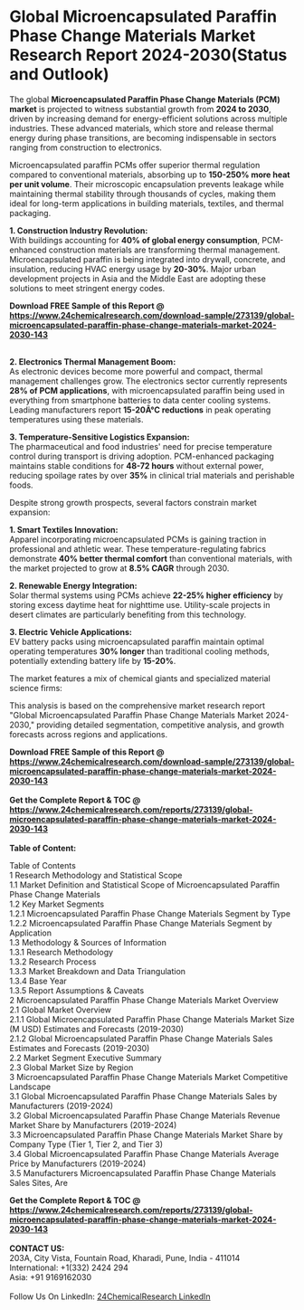 <h1>Global Microencapsulated Paraffin Phase Change Materials Market Research Report 2024-2030(Status and Outlook)</h1><p>The global <strong>Microencapsulated Paraffin Phase Change Materials (PCM) market</strong> is projected to witness substantial growth from <strong>2024 to 2030</strong>, driven by increasing demand for energy-efficient solutions across multiple industries. These advanced materials, which store and release thermal energy during phase transitions, are becoming indispensable in sectors ranging from construction to electronics.</p><p>Microencapsulated paraffin PCMs offer superior thermal regulation compared to conventional materials, absorbing up to <strong>150-250% more heat per unit volume</strong>. Their microscopic encapsulation prevents leakage while maintaining thermal stability through thousands of cycles, making them ideal for long-term applications in building materials, textiles, and thermal packaging.</p><p><strong>1. Construction Industry Revolution:</strong><br>
With buildings accounting for <strong>40% of global energy consumption</strong>, PCM-enhanced construction materials are transforming thermal management. Microencapsulated paraffin is being integrated into drywall, concrete, and insulation, reducing HVAC energy usage by <strong>20-30%</strong>. Major urban development projects in Asia and the Middle East are adopting these solutions to meet stringent energy codes.</p><div><b>Download FREE Sample of this Report @ 
            <a href="https://www.24chemicalresearch.com/download-sample/273139/global-microencapsulated-paraffin-phase-change-materials-market-2024-2030-143">
            https://www.24chemicalresearch.com/download-sample/273139/global-microencapsulated-paraffin-phase-change-materials-market-2024-2030-143</a></b></div><br><p><strong>2. Electronics Thermal Management Boom:</strong><br>
As electronic devices become more powerful and compact, thermal management challenges grow. The electronics sector currently represents <strong>28% of PCM applications</strong>, with microencapsulated paraffin being used in everything from smartphone batteries to data center cooling systems. Leading manufacturers report <strong>15-20Â°C reductions</strong> in peak operating temperatures using these materials.</p><p><strong>3. Temperature-Sensitive Logistics Expansion:</strong><br>
The pharmaceutical and food industries' need for precise temperature control during transport is driving adoption. PCM-enhanced packaging maintains stable conditions for <strong>48-72 hours</strong> without external power, reducing spoilage rates by over <strong>35%</strong> in clinical trial materials and perishable foods.</p><p>Despite strong growth prospects, several factors constrain market expansion:</p><p><strong>1. Smart Textiles Innovation:</strong><br>
Apparel incorporating microencapsulated PCMs is gaining traction in professional and athletic wear. These temperature-regulating fabrics demonstrate <strong>40% better thermal comfort</strong> than conventional materials, with the market projected to grow at <strong>8.5% CAGR</strong> through 2030.</p><p><strong>2. Renewable Energy Integration:</strong><br>
Solar thermal systems using PCMs achieve <strong>22-25% higher efficiency</strong> by storing excess daytime heat for nighttime use. Utility-scale projects in desert climates are particularly benefiting from this technology.</p><p><strong>3. Electric Vehicle Applications:</strong><br>
EV battery packs using microencapsulated paraffin maintain optimal operating temperatures <strong>30% longer</strong> than traditional cooling methods, potentially extending battery life by <strong>15-20%</strong>.</p><p>The market features a mix of chemical giants and specialized material science firms:</p><p>This analysis is based on the comprehensive market research report "Global Microencapsulated Paraffin Phase Change Materials Market 2024-2030," providing detailed segmentation, competitive analysis, and growth forecasts across regions and applications.</p><div><b>Download FREE Sample of this Report @ 
            <a href="https://www.24chemicalresearch.com/download-sample/273139/global-microencapsulated-paraffin-phase-change-materials-market-2024-2030-143">
            https://www.24chemicalresearch.com/download-sample/273139/global-microencapsulated-paraffin-phase-change-materials-market-2024-2030-143</a></b></div><br><div><b>Get the Complete Report & TOC @ 
            <a href="https://www.24chemicalresearch.com/reports/273139/global-microencapsulated-paraffin-phase-change-materials-market-2024-2030-143">
            https://www.24chemicalresearch.com/reports/273139/global-microencapsulated-paraffin-phase-change-materials-market-2024-2030-143</a></b></div><br>
            <b>Table of Content:</b><p>Table of Contents<br />
1 Research Methodology and Statistical Scope<br />
1.1 Market Definition and Statistical Scope of Microencapsulated Paraffin Phase Change Materials<br />
1.2 Key Market Segments<br />
1.2.1 Microencapsulated Paraffin Phase Change Materials Segment by Type<br />
1.2.2 Microencapsulated Paraffin Phase Change Materials Segment by Application<br />
1.3 Methodology & Sources of Information<br />
1.3.1 Research Methodology<br />
1.3.2 Research Process<br />
1.3.3 Market Breakdown and Data Triangulation<br />
1.3.4 Base Year<br />
1.3.5 Report Assumptions & Caveats<br />
2 Microencapsulated Paraffin Phase Change Materials Market Overview<br />
2.1 Global Market Overview<br />
2.1.1 Global Microencapsulated Paraffin Phase Change Materials Market Size (M USD) Estimates and Forecasts (2019-2030)<br />
2.1.2 Global Microencapsulated Paraffin Phase Change Materials Sales Estimates and Forecasts (2019-2030)<br />
2.2 Market Segment Executive Summary<br />
2.3 Global Market Size by Region<br />
3 Microencapsulated Paraffin Phase Change Materials Market Competitive Landscape<br />
3.1 Global Microencapsulated Paraffin Phase Change Materials Sales by Manufacturers (2019-2024)<br />
3.2 Global Microencapsulated Paraffin Phase Change Materials Revenue Market Share by Manufacturers (2019-2024)<br />
3.3 Microencapsulated Paraffin Phase Change Materials Market Share by Company Type (Tier 1, Tier 2, and Tier 3)<br />
3.4 Global Microencapsulated Paraffin Phase Change Materials Average Price by Manufacturers (2019-2024)<br />
3.5 Manufacturers Microencapsulated Paraffin Phase Change Materials Sales Sites, Are</p><div><b>Get the Complete Report & TOC @ 
            <a href="https://www.24chemicalresearch.com/reports/273139/global-microencapsulated-paraffin-phase-change-materials-market-2024-2030-143">
            https://www.24chemicalresearch.com/reports/273139/global-microencapsulated-paraffin-phase-change-materials-market-2024-2030-143</a></b></div><br><b>CONTACT US:</b><br>
            203A, City Vista, Fountain Road, Kharadi, Pune, India - 411014<br>
            International: +1(332) 2424 294<br>
            Asia: +91 9169162030 <br><br>
            Follow Us On LinkedIn: <a href="https://www.linkedin.com/company/24chemicalresearch/">24ChemicalResearch LinkedIn</a>